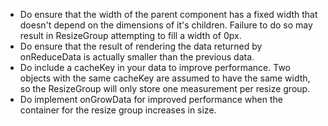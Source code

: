 - Do ensure that the width of the parent component has a fixed width that doesn't depend on the dimensions of it's children. Failure to do so may result in ResizeGroup attempting to fill a width of 0px.
- Do ensure that the result of rendering the data returned by onReduceData is actually smaller than the previous data.
- Do include a cacheKey in your data to improve performance. Two objects with the same cacheKey are assumed to have the same width, so the ResizeGroup will only store one measurement per resize group.
- Do implement onGrowData for improved performance when the container for the resize group increases in size.
